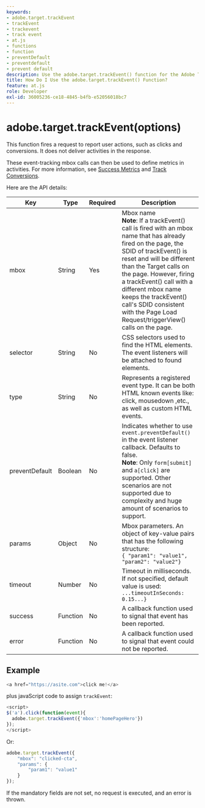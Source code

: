 ```yaml
---
keywords:
- adobe.target.trackEvent
- trackEvent
- trackevent
- track event
- at.js
- functions
- function
- preventDefault
- preventdefault
- prevent default
description: Use the adobe.target.trackEvent() function for the Adobe Target at.js JavaScript library to fire a request to report user actions, such as clicks and conversions on your site.
title: How Do I Use the adobe.target.trackEvent() Function?
feature: at.js
role: Developer
exl-id: 36005236-ce18-4845-b4fb-e52056018bc7
---
```

# adobe.target.trackEvent(options)

This function fires a request to report user actions, such as clicks and conversions. It does not deliver activities in the response.

These event-tracking mbox calls can then be used to define metrics in activities. For more information, see [Success Metrics](https://experienceleague.adobe.com/docs/target/using/activities/success-metrics/success-metrics.html) and [Track Conversions](../how-to-deployatjs/implement-target-without-a-tag-manager.md#track-conversions).

Here are the API details:

| Key | Type | Required | Description |
|--- |--- |--- |--- |
|mbox|String|Yes|Mbox name<br />**Note**: If a trackEvent() call is fired with an mbox name that has already fired on the page, the SDID of trackEvent() is reset and will be different than the Target calls on the page. However, firing a trackEvent() call with a different mbox name keeps the trackEvent() call's SDID consistent with the Page Load Request/triggerView() calls on the page.|
|selector|String|No|CSS selectors used to find the HTML elements. The event listeners will be attached to found elements.|
|type|String|No|Represents a registered event type. It can be both HTML known events like: click, mousedown ,etc., as well as custom HTML events.|
|preventDefault|Boolean|No|Indicates whether to use `event.preventDefault()` in the event listener callback. Defaults to false.<br />**Note**: Only `form[submit]` and `a[click]` are supported. Other scenarios are not supported due to complexity and huge amount of scenarios to support.|
|params|Object|No|Mbox parameters. An object of key-value pairs that has the following structure:<br />`{ "param1": "value1", "param2": "value2"}`|
|timeout|Number|No|Timeout in milliseconds.<br />If not specified, default value is used:<br />`...timeoutInSeconds: 0.15...}`|
|success|Function|No|A callback function used to signal that event has been reported.|
|error|Function|No|A callback function used to signal that event could not be reported.|

## Example

```javascript
<a href="https://asite.com">click me!</a> 
```

plus javaScript code to assign `trackEvent`:

```javascript
<script> 
$('a').click(function(event){ 
  adobe.target.trackEvent({'mbox':'homePageHero'}) 
}); 
</script> 
```

Or:

```javascript
adobe.target.trackEvent({ 
    "mbox": "clicked-cta", 
    "params": { 
        "param1": "value1" 
    } 
});
```

<InlineAlert variant="warning" slots="text"/>

If the mandatory fields are not set, no request is executed, and an error is thrown.
